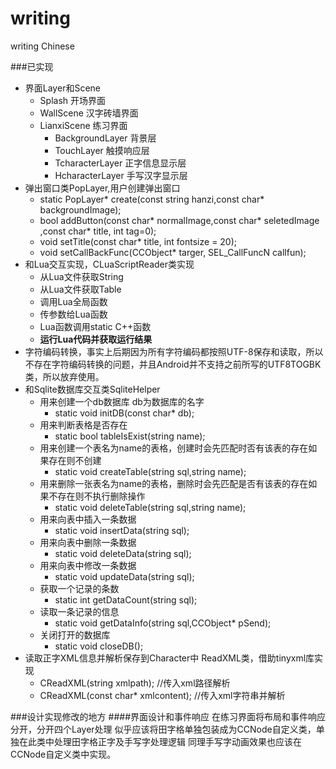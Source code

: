 writing
=======

writing Chinese

###已实现
 - 界面Layer和Scene
     - Splash 开场界面
     - WallScene 汉字砖墙界面
     - LianxiScene 练习界面
         - BackgroundLayer 背景层
         - TouchLayer 触摸响应层
         - TcharacterLayer 正字信息显示层
         - HcharacterLayer 手写汉字显示层
 - 弹出窗口类PopLayer,用户创建弹出窗口
    - static PopLayer\* create(const string hanzi,const char\* backgroundImage);
    - bool addButton(const char\* normalImage,const char* seletedImage ,const char\* title, int tag=0);
    - void setTitle(const char\* title, int fontsize = 20);
    - void setCallBackFunc(CCObject\* targer, SEL_CallFuncN callfun);
 - 和Lua交互实现，CLuaScriptReader类实现
     - 从Lua文件获取String 
     - 从Lua文件获取Table 
     - 调用Lua全局函数 
     - 传参数给Lua函数 
     - Lua函数调用static C++函数
     - **运行Lua代码并获取运行结果**
 - 字符编码转换，事实上后期因为所有字符编码都按照UTF-8保存和读取，所以不存在字符编码转换的问题，并且Android并不支持之前所写的UTF8TOGBK类，所以放弃使用。
 - 和Sqlite数据库交互类SqliteHelper
    - 用来创建一个db数据库 db为数据库的名字
	    - static void initDB(const char* db);
	- 用来判断表格是否存在
    	- static bool tableIsExist(string name);
	- 用来创建一个表名为name的表格，创建时会先匹配时否有该表的存在如果存在则不创建
	    - static void createTable(string sql,string name);
	- 用来删除一张表名为name的表格，删除时会先匹配是否有该表的存在如果不存在则不执行删除操作
	    - static void deleteTable(string sql,string name);
	- 用来向表中插入一条数据
	    - static void insertData(string sql);
	- 用来向表中删除一条数据
	    - static void deleteData(string sql);
	- 用来向表中修改一条数据
	    - static void updateData(string sql);
	- 获取一个记录的条数
	    - static int getDataCount(string sql);
	- 读取一条记录的信息
	    - static void getDataInfo(string sql,CCObject* pSend);
	- 关闭打开的数据库
	    - static void closeDB();
 - 读取正字XML信息并解析保存到Character中 ReadXML类，借助tinyxml库实现
    - CReadXML(string xmlpath);       //传入xml路径解析
    - CReadXML(const char* xmlcontent);         //传入xml字符串并解析

###设计实现修改的地方
####界面设计和事件响应
在练习界面将布局和事件响应分开，分开四个Layer处理
似乎应该将田字格单独包装成为CCNode自定义类，单独在此类中处理田字格正字及手写字处理逻辑
同理手写字动画效果也应该在CCNode自定义类中实现。
